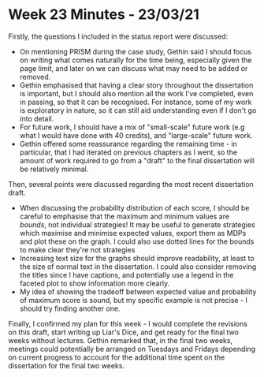 # Week 23 Minutes - 23/03/21


Firstly, the questions I included in the status report were discussed:

* On mentioning PRISM during the case study, Gethin said I should focus on writing what comes naturally for the time being, especially given the page limit, and later on we can discuss what may need to be added or removed.
* Gethin emphasised that having a clear story throughout the dissertation is important, but I should also mention all the work I've completed, even in passing, so that it can be recognised. For instance, some of my work is exploratory in nature, so it can still aid understanding even if I don't go into detail.
* For future work, I should have a mix of "small-scale" future work (e.g what I would have done with 40 credits), and "large-scale" future work.
* Gethin offered some reassurance regarding the remaining time - in particular, that I had iterated on previous chapters as I went, so the amount of work required to go from a "draft" to the final dissertation will be relatively minimal.

Then, several points were discussed regarding the most recent dissertation draft.

* When discussing the probability distribution of each score, I should be careful to emphasise that the maximum and minimum values are *bounds*, not individual strategies! It may be useful to generate strategies which maximise and minimise expected values, export them as MDPs and plot these on the graph. I could also use dotted lines for the bounds to make clear they're not strategies
* Increasing text size for the graphs should improve readability, at least to the size of normal text in the dissertation. I could also consider removing the titles since I have captions, and potentially use a legend in the faceted plot to show information more clearly.
* My idea of showing the tradeoff between expected value and probability of maximum score is sound, but my specific example is not precise - I should try finding another one.

Finally, I confirmed my plan for this week - I would complete the revisions on this draft, start writing up Liar's Dice, and get ready for the final two weeks without lectures. Gethin remarked that, in the final two weeks, meetings could potentially be arranged on Tuesdays and Fridays depending on current progress to account for the additional time spent on the dissertation for the final two weeks.